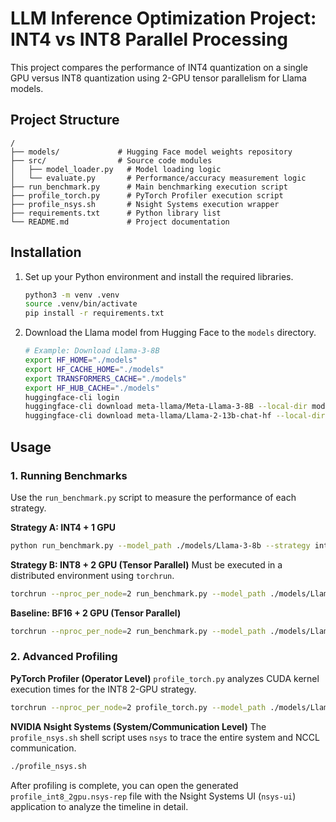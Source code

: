 # LLM Inference Optimization Project: INT4 vs INT8 Parallel Processing

This project compares the performance of INT4 quantization on a single GPU versus INT8 quantization using 2-GPU tensor parallelism for Llama models.

## Project Structure

```
/
├── models/             # Hugging Face model weights repository
├── src/                # Source code modules
│   ├── model_loader.py   # Model loading logic
│   └── evaluate.py       # Performance/accuracy measurement logic
├── run_benchmark.py      # Main benchmarking execution script
├── profile_torch.py      # PyTorch Profiler execution script
├── profile_nsys.sh       # Nsight Systems execution wrapper
├── requirements.txt      # Python library list
└── README.md             # Project documentation
```

## Installation

1.  Set up your Python environment and install the required libraries.
    ```bash
    python3 -m venv .venv
    source .venv/bin/activate
    pip install -r requirements.txt
    ```

2.  Download the Llama model from Hugging Face to the `models` directory.
    ```bash
    # Example: Download Llama-3-8B
    export HF_HOME="./models"
    export HF_CACHE_HOME="./models"
    export TRANSFORMERS_CACHE="./models"
    export HF_HUB_CACHE="./models"
    huggingface-cli login
    huggingface-cli download meta-llama/Meta-Llama-3-8B --local-dir models/Llama-3-8b --local-dir-use-symlinks False
    huggingface-cli download meta-llama/Llama-2-13b-chat-hf --local-dir models/Llama-2-13b-chat --local-dir-use-symlinks False
    ```

## Usage

### 1. Running Benchmarks

Use the `run_benchmark.py` script to measure the performance of each strategy.

**Strategy A: INT4 + 1 GPU**
```bash
python run_benchmark.py --model_path ./models/Llama-3-8b --strategy int4_1gpu
```

**Strategy B: INT8 + 2 GPU (Tensor Parallel)**
Must be executed in a distributed environment using `torchrun`.
```bash
torchrun --nproc_per_node=2 run_benchmark.py --model_path ./models/Llama-3-8b --strategy int8_2gpu
```

**Baseline: BF16 + 2 GPU (Tensor Parallel)**
```bash
torchrun --nproc_per_node=2 run_benchmark.py --model_path ./models/Llama-3-8b --strategy baseline
```

### 2. Advanced Profiling

**PyTorch Profiler (Operator Level)**
`profile_torch.py` analyzes CUDA kernel execution times for the INT8 2-GPU strategy.
```bash
torchrun --nproc_per_node=2 profile_torch.py --model_path ./models/Llama-3-8b
```

**NVIDIA Nsight Systems (System/Communication Level)**
The `profile_nsys.sh` shell script uses `nsys` to trace the entire system and NCCL communication.
```bash
./profile_nsys.sh
```
After profiling is complete, you can open the generated `profile_int8_2gpu.nsys-rep` file with the Nsight Systems UI (`nsys-ui`) application to analyze the timeline in detail.